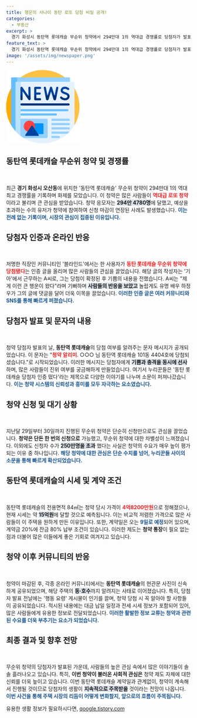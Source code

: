 ```yaml
---
title: 행운의 사나이 동탄 로또 당첨 비밀 공개!
categories:
  - 부동산
excerpt: >
  경기 화성시 동탄역 롯데캐슬 무순위 청약에서 294만대 1의 역대급 경쟁률로 당첨자가 발표됐다! 인증글과 함께 온라인 커뮤니티는 뜨거운 열기로 가득 차고, 당첨의 행운을 맛본 이들의 이야기가 이어지고 있다. 클릭하고 더 알아보세요!
feature_text: >
  경기 화성시 동탄역 롯데캐슬 무순위 청약에서 294만대 1의 역대급 경쟁률로 당첨자가 발표됐다! 인증글과 함께 온라인 커뮤니티는 뜨거운 열기로 가득 차고, 당첨의 행운을 맛본 이들의 이야기가 이어지고 있다. 클릭하고 더 알아보세요!
image: '/assets/img/newspaper.png'
---
```


<p><img src="/assets/img/newspaper.png" alt="kimp 속보" /></p>

<h2 data-ke-size="size26">동탄역 롯데캐슬 무순위 청약 및 경쟁률</h2>

<p data-ke-size="size16">&nbsp;</p>

<p data-ke-size="size16">최근 <b>경기 화성시 오산동</b>에 위치한 '동탄역 롯데캐슬' 무순위 청약이 294만대 1의 역대 최고 경쟁률을 기록하며 화제를 모았습니다. 이 청약은 많은 사람들이 <b><span style="color: #ee2323;">역대급 로또 청약</span></b>이라고 불리며 큰 관심을 받았습니다. 청약 응모자는 <b><span style="background-color: #21538527;">294만 4780명</span></b>에 달했고, 예상을 초과하는 수의 유저가 청약에 참여하여 신청 마감이 연장된 사례도 발생했습니다. <b><span style="color: #1a5490;">이는 전례 없는 기록이며, 시장의 관심이 집중된 이유입니다.</span></b></p>

<h2 data-ke-size="size26">당첨자 인증과 온라인 반응</h2>

<p data-ke-size="size16">&nbsp;</p>

<p data-ke-size="size16">저명한 직장인 커뮤니티인 '블라인드'에서는 한 사용자가 <b><span style="color: #ee2323;">동탄 롯데캐슬 무순위 청약에 당첨됐다</span></b>는 인증 글을 올리며 많은 사람들의 관심을 끌었습니다. 해당 글의 작성자는 '기아'에서 근무하는 A씨로, 그는 당첨이 확정된 후 기쁨의 내용을 전했습니다. A씨는 "제게 이런 큰 행운이 왔다"라며 기뻐하며 <b><span style="background-color: #21538527;">사람들의 반응을 보았고</span></b> 놀랍게도 유명 배우 하정우가 그의 글에 댓글을 달어 더욱 이목을 끌었습니다. <b><span style="color: #1a5490;">이러한 인증 글은 여러 커뮤니티와 SNS를 통해 빠르게 퍼졌습니다.</span></b></p>

<h2 data-ke-size="size26">당첨자 발표 및 문자의 내용</h2>

<p data-ke-size="size16">&nbsp;</p>

<p data-ke-size="size16">청약 당첨자 발표의 날, <b>동탄역 롯데캐슬</b>의 당첨 여부를 알려주는 문자 메시지가 공개되었습니다. 이 문자는 "<b><span style="color: #ee2323;">청약 알리미</span></b>. ○○○ 님 동탄역 롯데캐슬 101동 4404호에 당첨되셨습니다."로 시작되었습니다. 이러한 메시지는 당첨자에게 <b><span style="background-color: #21538527;">기쁨과 충격을 동시에 선사</span></b>하며, 많은 사람들이 진위 여부를 궁금해하게 만들었습니다. 여기서 누리꾼들은 '동탄 롯데캐슬 당첨자 인증 떴다'라는 제목으로 다양한 이야기를 나누며 소문이 퍼져나갔습니다. <b><span style="color: #1a5490;">이는 청약 시스템의 신뢰성과 흥미를 모두 자극하는 요소였습니다.</span></b></p>

<h2 data-ke-size="size26">청약 신청 및 대기 상황</h2>

<p data-ke-size="size16">&nbsp;</p>

<p data-ke-size="size16">지난달 29일부터 30일까지 진행된 무순위 청약은 단순히 신청만으로도 관심을 끌었습니다. <b>청약은 단돈 한 번의 신청으로</b> 가능했고, 무순위 청약에 대한 차별성이 느껴졌습니다. 이외에도 신청자 수가 <b><span style="background-color: #21538527;">250만명을 초과</span></b> 했다는 사실은 청약의 수요가 매우 높이 평가되는 이유 중 하나입니다. <b><span style="color: #1a5490;">해당 청약에 대한 관심은 단순 수치를 넘어, 누리꾼들 사이의 소문을 통해 빠르게 확산되었습니다.</span></b></p>

<h2 data-ke-size="size26">동탄역 롯데캐슬의 시세 및 계약 조건</h2>

<p data-ke-size="size16">&nbsp;</p>

<p data-ke-size="size16">동탄역 롯데캐슬의 전용면적 84㎡는 청약 당시 가격이 <b><span style="color: #ee2323;">4억8200만원</span></b>으로 정해졌으나, 현재 시세는 약 <b><span style="background-color: #21538527;">15억원</span></b>에 달할 것으로 예측됩니다. 이는 비교적 저렴한 가격으로 많은 사람들이 이 주택을 원하게 만든 이유입니다. 또한, 계약일은 오는 <b><span style="color: #1a5490;">9일로 예정</span></b>되어 있으며, 계약금 20%에 잔금 80% 납부 조건이 있습니다. 이러한 제도는 <b>청약 통장</b>이 필요 없는 점과 더불어 많은 이들에게 좋은 기회로 여겨지고 있습니다.</p>

<h2 data-ke-size="size26">청약 이후 커뮤니티의 반응</h2>

<p data-ke-size="size16">&nbsp;</p>

<p data-ke-size="size16">청약이 마감된 후, 각종 온라인 커뮤니티에서는 <b>동탄역 롯데캐슬</b>의 현관문 사진이 신속하게 공유되었으며, 해당 주택의 <b><span style="background-color: #21538527;">동·호수</span></b>까지 알려지는 사태로 이어졌습니다. 특히, 당첨자 발표 전날에는 '행동 요령' 게시물이 인기를 끌며, 청약 당첨 시 꼭 알아야 할 사항들이 공유되었습니다. 적시된 내용에는 대금 납일 일정과 전세 시세 정보가 포함되어 있어, 많은 사람들에게 유용한 정보로 전달되었습니다. <b><span style="color: #1a5490;">이러한 활발한 정보 교류는 청약과 관련된 수요를 더욱 부추기는 요소가 되었습니다.</span></b></p>

<h2 data-ke-size="size26">최종 결과 및 향후 전망</h2>

<p data-ke-size="size16">&nbsp;</p>

<p data-ke-size="size16">무순위 청약의 당첨자가 발표된 가운데, 사람들의 높은 관심 속에서 많은 이야기들이 솔솔 흘러나오고 있습니다. 특히, <b>이번 청약이 불러온 사회적 관심은</b> 청약 제도 자체에 대한 신뢰를 더욱 높이고 있습니다. 이번 동탄역 롯데캐슬 계약일과 관계없이, 청약이 계속해서 진행될 것이므로 당첨자의 생활이 <b><span style="background-color: #21538527;">지속적으로 주목받을</span></b> 것이라는 전망이 나옵니다. <b><span style="color: #1a5490;">이번 사건을 통해 주택 시장의 리듬이 어떻게 변화할지, 앞으로의 흐름이 주목됩니다.</span></b></p>
유용한 생활 정보가 필요하시다면, <a href="https://qoogle.tistory.com" rel="dofollow">qoogle.tistory.com</a>


